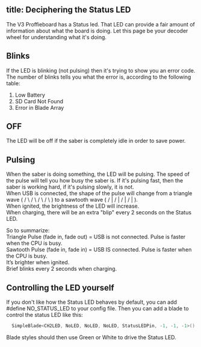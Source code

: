 title: Deciphering the Status LED
---

The V3 Proffieboard has a Status led. That LED can provide a fair amount of information about what the board is doing. Let this page be your decoder wheel for understanding what it's doing.

## Blinks

If the LED is blinking (not pulsing) then it's trying to show you an error code. The number of blinks tells you what the error is, according to the following table:

1. Low Battery
2. SD Card Not Found
3. Error in Blade Array

## OFF

The LED will be off if the saber is completely idle in order to save power.

## Pulsing

When the saber is doing something, the LED will be pulsing. The speed of the pulse will tell you how busy the saber is. If it's pulsing fast, then the saber is working hard, if it's pulsing slowly, it is not.  
When USB is connected, the shape of the pulse will change from a triangle wave ( / \ / \ / \ / \ ) to a sawtooth wave ( / | / | / | / | ).  
When ignited, the brightness of the LED will increase.  
When charging, there will be an extra "blip" every 2 seconds on the Status LED. 
 
So to summarize:  
Triangle Pulse (fade in, fade out) = USB is not connected. Pulse is faster when the CPU is busy.  
Sawtooth Pulse (fade in, fade in) =  USB IS connected. Pulse is faster when the CPU is busy.  
It’s brighter when ignited.  
Brief blinks every 2 seconds when charging.


## Controlling the LED yourself

If you don't like how the Status LED behaves by default, you can add #define NO_STATUS_LED to your config file. Then you can add a blade to control the status LED like this:

```cpp
  SimpleBlade<CH2LED, NoLED, NoLED, NoLED, StatusLEDPin, -1, -1, -1>()
```
Blade styles should then use Green or White to drive the Status LED.
